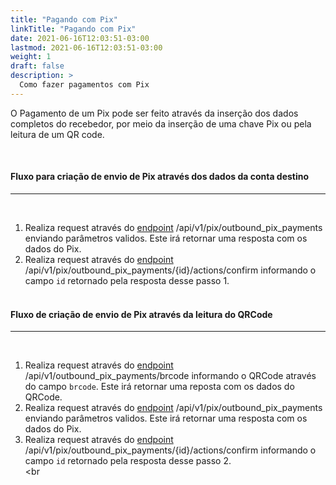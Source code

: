 ```yaml
---
title: "Pagando com Pix"
linkTitle: "Pagando com Pix"
date: 2021-06-16T12:03:51-03:00
lastmod: 2021-06-16T12:03:51-03:00
weight: 1
draft: false
description: >
  Como fazer pagamentos com Pix
---
```


O Pagamento de um Pix pode ser feito através da inserção dos dados completos do recebedor, por meio da inserção de uma chave Pix ou pela leitura de um QR code.

<br>

#### **Fluxo para criação de envio de Pix através dos dados da conta destino**
---
<br>

1. Realiza request através do [endpoint](/docs/referencia-da-api/pix/criar-pagamento-pendente/) /api/v1/pix/outbound_pix_payments enviando parâmetros validos. Este irá retornar uma resposta com os dados do Pix.
2. Realiza request através do [endpoint](/docs/referencia-da-api/pix/confirmar-pagamento-pendente/) /api/v1/pix/outbound_pix_payments/{id}/actions/confirm informando o campo `id` retornado pela resposta desse passo 1.<br><br>


#### **Fluxo de criação de envio de Pix através da leitura do QRCode**
---
<br>

1. Realiza request através do [endpoint](/docs/referencia-da-api/pix/buscar-dados-qrcode/) /api/v1/outbound_pix_payments/brcode informando o QRCode através do campo `brcode`. Este irá retornar uma reposta com os dados do QRCode.
2. Realiza request através do [endpoint](/docs/referencia-da-api/pix/criar-pagamento-pendente/) /api/v1/pix/outbound_pix_payments enviando parâmetros validos. Este irá retornar uma resposta com os dados do Pix.
3. Realiza request através do [endpoint](/docs/referencia-da-api/pix/confirmar-pagamento-pendente/) /api/v1/pix/outbound_pix_payments/{id}/actions/confirm informando o campo `id` retornado pela resposta desse passo 2.<br><br